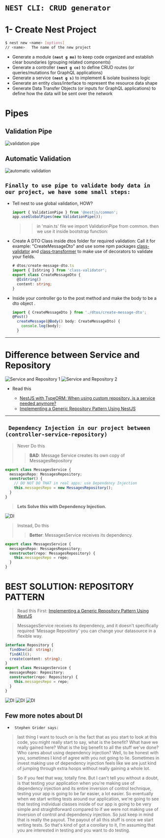 # `NEST CLI: CRUD generator`

# 1- Create Nest Project

```bash
$ nest new <name> [options]
// <name>	The name of the new project
```

- Generate a module **`(nest g mo)`** to keep code organized and establish clear boundaries (grouping related components)
- Generate a controller **`(nest g co)`** to define CRUD routes (or queries/mutations for GraphQL applications)
- Generate a service **`(nest g s)`** to implement & isolate business logic
- Generate an entity class/interface to represent the resource data shape
- Generate Data Transfer Objects (or inputs for GraphQL applications) to define how the data will be sent over the network

# Pipes

## Validation Pipe

![validation pipe](pics/validation-pipe.png)

## Automatic Validation

![automatic validation](pics/automatic-validation.png)

## `Finally to use pipe to validate body data in our project, we have some small steps:`

- Tell nest to use global validation, HOW?

  ```ts
  import { ValidationPipe } from '@nestjs/common';
  app.useGlobalPipes(new ValidationPipe());
  ```

  > > in 'main.ts' file we import ValidationPipe from common. then we use it inside bootstrap function:

- Create A DTO Class inside dtos folder for required validation: Call it for example: "CreateMessageDto" and use some npm packages [class-validator](https://github.com/typestack/class-validator) and [class-transformer](https://github.com/typestack/class-transformer) to make use of decorators to validate your fields.

  ```ts
  # dtos/create-message-dto.ts
  import { IsString } from 'class-validator';
  export class CreateMessageDto {
    @IsString()
    content: string;
  }
  ```

- Inside your controller go to the post method and make the body to be a dto object .

  ```ts
  import { CreateMessageDto } from './dtos/create-message-dto';
  @Post()
    createMessage(@Body() body: CreateMessageDto) {
      console.log(body);
    }
  ```

---

# Difference between Service and Repository

![Service and Repository 1](pics/service-repo-1.png)
![Service and Repository 2](pics/service-repo-2.png)

- Read this

  - [NestJS with TypeORM: When using custom repository, is a service needed anymore?](https://stackoverflow.com/questions/52030009/nestjs-with-typeorm-when-using-custom-repository-is-a-service-needed-anymore)
  - [Implementing a Generic Repository Pattern Using NestJS
    ](https://betterprogramming.pub/implementing-a-generic-repository-pattern-using-nestjs-fb4db1b61cce)

---

## ` Dependency Injection in our project between (controller-service-repository)`

> Never Do this
>
> > **BAD**: Message Service creates its own copy of MessagesRepository

```ts
export class MessagesService {
  messagesRepo: MessagesRepository;
  constructor() {
    // DO NOT DO THAT in real apps: use Dependency Injection
    this.messagesRepo = new MessagesRepository();
  }
}
```

> **Lets Solve this with Dependency Injection.**

![DI](pics/di-1.png)

> Instead, Do this
>
> > **Better**: MessagesService receives its dependency.

```ts
export class MessagesService {
  messagesRepo: MessagesRepository;
  constructor(repo: MessagesRepository) {
    this.messagesRepo = repo;
  }
}
```

# BEST SOLUTION: REPOSITORY PATTERN

> Read this First: [Implementing a Generic Repository Pattern Using NestJS](https://betterprogramming.pub/implementing-a-generic-repository-pattern-using-nestjs-fb4db1b61cce)

> MessagesService receives its dependency, and it doesn't specifically required 'Message Repository' you can change your datasource in a flexible way.

```ts
interface Repository {
  findOne(id: string);
  findAll();
  create(content: string);
}
export class MessagesService {
  messagesRepo: Repository;
  constructor(repo: Repository) {
    this.messagesRepo = repo;
  }
}
```

![DI](pics/di-2.png)
![DI](pics/di-3.png)
![DI](pics/di-4.png)

## Few more notes about DI

- ` Stephen Grider says:`

> last thing I want to touch on is the fact that as you start to look at this code, you might really start to say, what is the benefit? What have we really gained here? What is the big benefit to all the stuff we've done? Who cares about using dependency injection? Well, to be honest with you, sometimes I kind of agree with you not going to lie. Sometimes in invest making use of dependency injection feels like we are just kind of jumping through extra hoops without really gaining a whole lot.

> So if you feel that way, totally fine. But I can't tell you without a doubt, is that testing your application when you're making use of dependency injection and its entire inversion of control technique, testing your app is going to be far easier, a lot easier. So eventually when we start writing tests around our application, we're going to see that testing individual classes inside of our app is going to be very simple and straightforward compared to if we were not making use of inversion of control and dependency injection. So just keep in mind that is really the payout. The payout of all this stuff is once we start writing tests. So that's kind of got a corollary to it, I'm assuming that you are interested in testing and you want to do testing.
